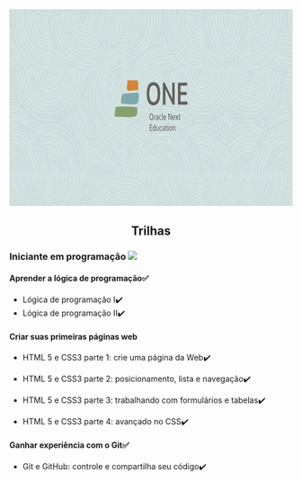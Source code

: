 <img src="src/capa.svg" alt="logo ONE"  width="1200" height="350"/>

 <strong><h2 align="center">Trilhas</h2></strong>

### Iniciante em programação ![](https://img.shields.io/badge/-Completo-sucess)

#### Aprender a lógica de programação:white_check_mark:

- Lógica de programação I:heavy_check_mark:
- Lógica de programação II:heavy_check_mark:

#### Criar suas primeiras páginas web

- HTML 5 e CSS3 parte 1: crie uma página da Web:heavy_check_mark:

- HTML 5 e CSS3 parte 2: posicionamento, lista e navegação:heavy_check_mark:

- HTML 5 e CSS3 parte 3: trabalhando com formulários e tabelas:heavy_check_mark:

- HTML 5 e CSS3 parte 4: avançado no CSS:heavy_check_mark:

#### Ganhar experiência com o Git:white_check_mark:

- Git e GitHub: controle e compartilha seu código:heavy_check_mark:

